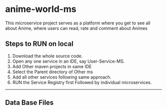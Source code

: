 # anime-world-ms
This microservice project serves as a platform where you get to see all about Anime, where users can read, rate and comment about Animes

Steps to RUN on local
-------------

1. Download the whole source code.
2. Open any one service in an IDE, say User-Service-MS.
3. Add Other maven projects in same IDE
4. Select the Parent directory of Other ms
5. Add all other services following same approach.
6. RUN the Service Registry first Followed by individual microservices.

---------------------


Data Base Files
---------

